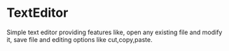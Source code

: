# TextEditor
Simple text editor providing features like,
open any existing file and modify it,
save file and editing options like cut,copy,paste.
